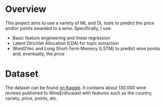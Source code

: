 # Overview
This project aims to use a variety of ML and DL tools to predict the price and/or points awarded to a wine.
Specifically, I use:
* Basic feature engineering and linear regression
* Latent Dirichlet Allocation (LDA) for topic extraction
* Word2Vec and Long Short-Term Memory (LSTM) to predict wine points and, eventually, the price

# Dataset
The dataset can be found [on Kaggle](https://www.kaggle.com/mysarahmadbhat/wine-tasting). It contains about 130,000 wine reviews published to WineEnthusiast with features such as the country, variety, price, points, etc.
